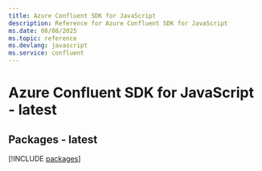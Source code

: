 ```yaml
---
title: Azure Confluent SDK for JavaScript
description: Reference for Azure Confluent SDK for JavaScript
ms.date: 08/08/2025
ms.topic: reference
ms.devlang: javascript
ms.service: confluent
---
```

# Azure Confluent SDK for JavaScript - latest
## Packages - latest
[!INCLUDE [packages](confluent-index.md)]